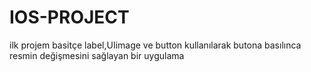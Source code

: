 # IOS-PROJECT

ilk projem basitçe label,UIimage ve button kullanılarak butona basılınca resmin değişmesini sağlayan bir uygulama
